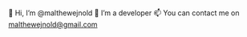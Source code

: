 👋 Hi, I’m @malthewejnold 
👀 I’m a developer 
📫 You can contact me on malthewejnold@gmail.com 

<!---
malthewejnold/malthewejnold is a ✨ special ✨ repository because its `README.md` (this file) appears on your GitHub profile.
You can click the Preview link to take a look at your changes.
--->
